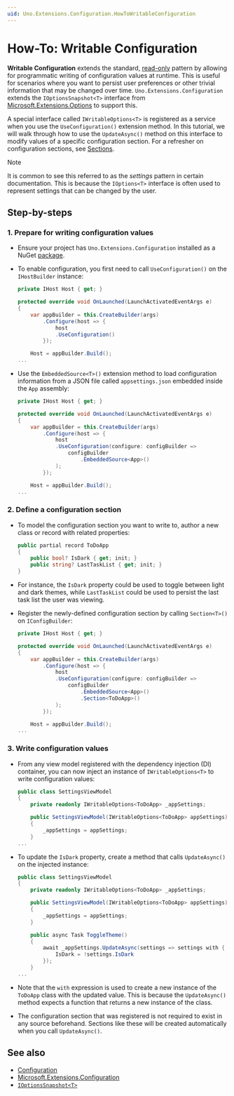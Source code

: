 ```yaml
---
uid: Uno.Extensions.Configuration.HowToWritableConfiguration
---
```


# How-To: Writable Configuration

**Writable Configuration** extends the standard, [read-only](xref:Uno.Extensions.Configuration.HowToConfiguration) pattern by allowing for programmatic writing of configuration values at runtime. This is useful for scenarios where you want to persist user preferences or other trivial information that may be changed over time. `Uno.Extensions.Configuration` extends the `IOptionsSnapshot<T>` interface from [Microsoft.Extensions.Options](https://docs.microsoft.com/dotnet/api/microsoft.extensions.options) to support this. 

A special interface called `IWritableOptions<T>` is registered as a service when you use the `UseConfiguration()` extension method. In this tutorial, we will walk through how to use the `UpdateAsync()` method on this interface to modify values of a specific configuration section. For a refresher on configuration sections, see [Sections](xref:Uno.Extensions.Configuration.Overview#sections).

> [!NOTE]
> It is common to see this referred to as the _settings_ pattern in certain documentation. This is because the `IOptions<T>` interface is often used to represent settings that can be changed by the user.

## Step-by-steps

### 1. Prepare for writing configuration values

* Ensure your project has `Uno.Extensions.Configuration` installed as a NuGet [package](https://www.nuget.org/packages/Uno.Extensions.Configuration/).

* To enable configuration, you first need to call `UseConfiguration()` on the `IHostBuilder` instance:

    ```csharp
    private IHost Host { get; }

    protected override void OnLaunched(LaunchActivatedEventArgs e)
    {
        var appBuilder = this.CreateBuilder(args)
            .Configure(host => {
                host
                .UseConfiguration()
            });

        Host = appBuilder.Build();
    ...
    ```

* Use the `EmbeddedSource<T>()` extension method to load configuration information from a JSON file called `appsettings.json` embedded inside the `App` assembly:

    ```csharp
    private IHost Host { get; }

    protected override void OnLaunched(LaunchActivatedEventArgs e)
    {
        var appBuilder = this.CreateBuilder(args)
            .Configure(host => {
                host
                .UseConfiguration(configure: configBuilder =>
                    configBuilder
                        .EmbeddedSource<App>()
                );
            });

        Host = appBuilder.Build();
    ...
    ```

### 2. Define a configuration section

* To model the configuration section you want to write to, author a new class or record with related properties:

    ```csharp
    public partial record ToDoApp
    {
        public bool? IsDark { get; init; }
        public string? LastTaskList { get; init; }
    }
    ```

* For instance, the `IsDark` property could be used to toggle between light and dark themes, while `LastTaskList` could be used to persist the last task list the user was viewing.

* Register the newly-defined configuration section by calling `Section<T>()` on `IConfigBuilder`:

    ```csharp
    private IHost Host { get; }

    protected override void OnLaunched(LaunchActivatedEventArgs e)
    {
        var appBuilder = this.CreateBuilder(args)
            .Configure(host => {
                host
                .UseConfiguration(configure: configBuilder =>
                    configBuilder
                        .EmbeddedSource<App>()
                        .Section<ToDoApp>()
                );
            });

        Host = appBuilder.Build();
    ...
    ```

### 3. Write configuration values

* From any view model registered with the dependency injection (DI) container, you can now inject an instance of `IWritableOptions<T>` to write configuration values:

    ```csharp
    public class SettingsViewModel
    {
        private readonly IWritableOptions<ToDoApp> _appSettings;

        public SettingsViewModel(IWritableOptions<ToDoApp> appSettings)
        {
            _appSettings = appSettings;
        }
    ...
    ```

* To update the `IsDark` property, create a method that calls `UpdateAsync()` on the injected instance:

    ```csharp
    public class SettingsViewModel
    {
        private readonly IWritableOptions<ToDoApp> _appSettings;

        public SettingsViewModel(IWritableOptions<ToDoApp> appSettings)
        {
            _appSettings = appSettings;
        }

        public async Task ToggleTheme()
        {
            await _appSettings.UpdateAsync(settings => settings with {
                IsDark = !settings.IsDark
            });
        }
    ...
    ```

* Note that the `with` expression is used to create a new instance of the `ToDoApp` class with the updated value. This is because the `UpdateAsync()` method expects a function that returns a new instance of the class.

* The configuration section that was registered is not required to exist in any source beforehand. Sections like these will be created automatically when you call `UpdateAsync()`.

## See also

* [Configuration](xref:Uno.Extensions.Configuration.Overview)
* [Microsoft.Extensions.Configuration](https://docs.microsoft.com/dotnet/api/microsoft.extensions.configuration)
* [`IOptionsSnapshot<T>`](https://docs.microsoft.com/dotnet/api/microsoft.extensions.options.ioptionssnapshot-1)